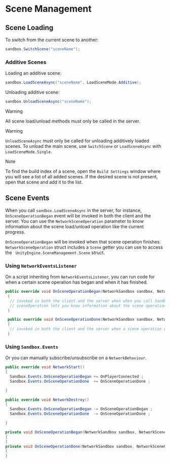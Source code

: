 # Scene Management 

## Scene Loading

To switch from the current scene to another:

```csharp
sandbox.SwitchScene("sceneName");
```

### Additive Scenes

Loading an additive scene:

```csharp
sandbox.LoadSceneAsync("sceneName", LoadSceneMode.Additive);
```

Unloading additive scene:
```csharp
sandbox.UnloadSceneAsync("sceneName");
```

> [!WARNING]
> All scene load/unload methods must only be called in the server.

> [!WARNING]
> `UnloadSceneAsync` must only be called for unloading additively loaded scenes. To unload the main scene, use `SwitchScene` or `LoadSceneAsync` with `LoadSceneMode.Single`.

> [!NOTE]
> To find the build index of a scene, open the `Build Settings` window where you will see a list of all added scenes. If the desired scene is not present, open that scene and add it to the list.

## Scene Events

When you call `sandbox.LoadSceneAsync` in the server, for instance, `OnSceneOperationBegan` event will be invoked in both the client and the server. You can use the `NetworkSceneOperation` parameter to know information about the scene load/unload operation like the current progress.

`OnSceneOperationBegan` will be invoked when that scene operation finishes. `NetworkSceneOperation` struct includes a `Scene` getter you can use to access the ` UnityEngine.SceneManagement.Scene` struct.


### Using `NetworkEventsListener`

On a script inheriting from `NetworkEventsListener`, you can run code for when a certain scene operation has began and when it has finished. 

```cs
public override void OnSceneOperationBegan(NetworkSandbox sandbox, NetworkSceneOperation sceneOperation)
 {
  // invoked in both the client and the server when when you call Sandbox.LoadSceneAsync, Sandbox.UnloadSceneAsync, or Sandbox.SwitchScene.
  // sceneOperation lets you know information about the scene operation like the current progress of the scene load/unload.
 }

 public override void OnSceneOperationDone(NetworkSandbox sandbox, NetworkSceneOperation sceneOperation)
 {
  // invoked in both the client and the server when a scene operation caused by calling Sandbox.LoadSceneAsync, Sandbox.UnloadSceneAsync, or Sandbox.SwitchScene finishes.
 }
```

### Using `Sandbox.Events`

Or you can manually subscribe/unsubscribe on a `NetworkBehaviour`.

```cs
public override void NetworkStart()
{
  Sandbox.Events.OnSceneOperationBegan += OnPlayerConnected ;
  Sandbox.Events.OnSceneOperationDone  += OnSceneOperationDone ;

}

public override void NetworkDestroy()
{
  Sandbox.Events.OnSceneOperationBegan -= OnSceneOperationBegan ;
  Sandbox.Events.OnSceneOperationDone  -= OnSceneOperationDone ;

}

private void OnSceneOperationBegan(NetworkSandbox sandbox, NetworkSceneOperation sceneOperation)
{
}
private void OnSceneOperationDone(NetworkSandbox sandbox, NetworkSceneOperation sceneOperation)
{
}
```
